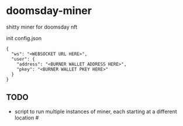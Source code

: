 # doomsday-miner

shitty miner for doomsday nft

init config.json 
```
{
  "ws": "<WEBSOCKET URL HERE>",
  "user": {
    "address": "<BURNER WALLET ADDRESS HERE>",
    "pkey": "<BURNER WALLET PKEY HERE>" 
  }
}
```

## TODO
- script to run multiple instances of miner, each starting at a different location #